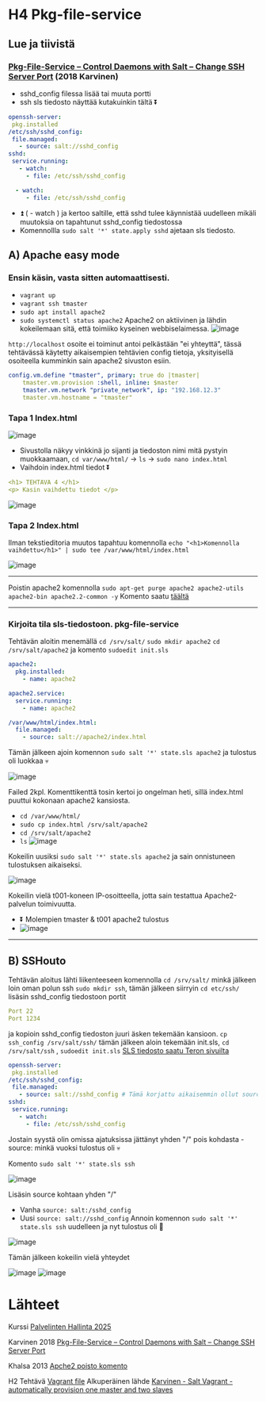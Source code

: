 # H4 Pkg-file-service

## Lue ja tiivistä
### [Pkg-File-Service – Control Daemons with Salt – Change SSH Server Port](https://terokarvinen.com/2018/04/03/pkg-file-service-control-daemons-with-salt-change-ssh-server-port/?fromSearch=karvinen%20salt%20ssh) (2018 Karvinen)
- sshd_config filessa lisää tai muuta portti
- ssh sls tiedosto näyttää kutakuinkin tältä ⏬
```yaml
openssh-server:
 pkg.installed
/etc/ssh/sshd_config:
 file.managed:
   - source: salt://sshd_config
sshd:
 service.running:
   - watch:
     - file: /etc/ssh/sshd_config
```
```yaml
  - watch:
     - file: /etc/ssh/sshd_config
```
- ⏫ ( - watch ) ja kertoo saltille, että sshd tulee käynnistää uudelleen mikäli muutoksia on tapahtunut sshd_config tiedostossa
- Komennollla `sudo salt '*' state.apply sshd` ajetaan sls tiedosto.


## A) Apache easy mode

###  Ensin käsin, vasta sitten automaattisesti.
- `vagrant up`
- `vagrant ssh tmaster`
- `sudo apt install apache2` 
- `sudo systemctl status apache2`
  Apache2 on aktiivinen ja lähdin kokeilemaan sitä, että toimiiko kyseinen webbiselaimessa.
![image](https://github.com/user-attachments/assets/e22c9c25-1892-4f14-8565-715fdea36817)

`http://localhost` osoite ei toiminut antoi pelkästään "ei yhteyttä", tässä tehtävässä käytetty aikaisempien tehtävien config tietoja, yksityisellä osoiteella kumminkin sain apache2 sivuston esiin.

```yaml
config.vm.define "tmaster", primary: true do |tmaster|
    tmaster.vm.provision :shell, inline: $master
    tmaster.vm.network "private_network", ip: "192.168.12.3"
    tmaster.vm.hostname = "tmaster"
```

### Tapa 1 Index.html

![image](https://github.com/user-attachments/assets/388405d6-a32c-4be5-b32e-570da261a940)
- Sivustolla näkyy vinkkinä jo sijanti ja tiedoston nimi mitä pystyin muokkaamaan, `cd var/www/html/`  -> `ls` -> `sudo nano index.html`
- Vaihdoin index.html tiedot ⏬
```yaml
<h1> TEHTAVA 4 </h1>
<p> Kasin vaihdettu tiedot </p>
```
![image](https://github.com/user-attachments/assets/283ac384-b9d2-4431-b25d-fdc87178ad5d)

### Tapa 2 Index.html

Ilman tekstieditoria muutos tapahtuu komennolla `echo "<h1>Komennolla vaihdettu</h1>" | sudo tee /var/www/html/index.html`

 ![image](https://github.com/user-attachments/assets/83ef4108-1009-448f-8935-22242f859848)
 
---------------------------------------------------------------------------------------------------

Poistin apache2 komennolla `sudo apt-get purge apache2 apache2-utils apache2-bin apache2.2-common -y` Komento saatu [täältä](https://askubuntu.com/questions/176964/permanently-removing-apache2#:~:text=apache2%2Dcommon%0A//or-,sudo%20apt%2Dget%20purge%20apache2%20apache2%2Dutils%20apache2%2Dbin%20apache2.2%2Dcommon,-Finally%2C%20run)


------------------------------------------------------------------------------------------------------

### Kirjoita tila sls-tiedostoon. pkg-file-service
 
Tehtävän aloitin menemällä  `cd /srv/salt/` `sudo mkdir apache2`  `cd /srv/salt/apache2`  ja komento  `sudoedit init.sls`
```yaml
apache2:
  pkg.installed:
    - name: apache2

apache2.service:
  service.running:
    - name: apache2

/var/www/html/index.html:
  file.managed:
    - source: salt://apache2/index.html
```
Tämän jälkeen ajoin komennon `sudo salt '*' state.sls apache2` ja tulostus oli luokkaa 💀

![image](https://github.com/user-attachments/assets/e45dd72c-4c9d-4564-9431-535a160268fc)

Failed 2kpl. Komenttikenttä tosin kertoi jo ongelman heti, sillä index.html puuttui kokonaan apache2 kansiosta. 

- `cd /var/www/html/`
- `sudo cp index.html /srv/salt/apache2`
- `cd /srv/salt/apache2`
- `ls`
 ![image](https://github.com/user-attachments/assets/1cccc90d-5bbc-4e7b-8f13-276d7020ef9f)

Kokeilin uusiksi `sudo salt '*' state.sls apache2` ja sain onnistuneen tulostuksen aikaiseksi.

![image](https://github.com/user-attachments/assets/70cc7974-59f4-4feb-b793-197e1d398e5a)

Kokeilin vielä t001-koneen IP-osoitteella, jotta sain testattua Apache2-palvelun toimivuutta.
- ⏬ Molempien tmaster & t001 apache2 tulostus
- ![image](https://github.com/user-attachments/assets/0941152c-e164-4892-a1c0-8dc77603d01f)

-------------------------------------------------------------------------------------------------

## B) SSHouto

Tehtävän aloitus lähti liikenteeseen komennolla `cd /srv/salt/` minkä jälkeen loin oman polun ssh `sudo mkdir ssh`, tämän jälkeen siirryin `cd etc/ssh/` lisäsin sshd_config tiedostoon portit 
```yaml
Port 22
Port 1234
```
ja kopioin sshd_config tiedoston juuri äsken tekemään kansioon. `cp ssh_config /srv/salt/ssh/`
tämän jälkeen aloin tekemään init.sls, `cd /srv/salt/ssh` , `sudoedit init.sls`  [SLS tiedosto saatu Teron sivuilta](https://terokarvinen.com/2018/04/03/pkg-file-service-control-daemons-with-salt-change-ssh-server-port/?fromSearch=karvinen%20salt%20ssh#:~:text=%24%20cat%20/srv/salt/sshd.sls%0Aopenssh%2Dserver%3A%0A%20pkg.installed%0A/etc/ssh/sshd_config%3A%0A%20file.managed%3A%0A%20%20%20%2D%20source%3A%20salt%3A//sshd_config%0Asshd%3A%0A%20service.running%3A%0A%20%20%20%2D%20watch%3A%0A%20%20%20%20%20%2D%20file%3A%20/etc/ssh/sshd_config)

```yaml
openssh-server:
 pkg.installed
/etc/ssh/sshd_config:
 file.managed:
   - source: salt://sshd_config # Tämä korjattu aikaisemmin ollut source: salt:/sshd_config
sshd:
 service.running:
   - watch:
     - file: /etc/ssh/sshd_config
```

Jostain syystä olin omissa ajatuksissa jättänyt yhden "/" pois kohdasta - source: minkä vuoksi tulostus oli 💀

Komento `sudo salt '*' state.sls ssh`

![image](https://github.com/user-attachments/assets/6b43f06f-4179-46d4-b164-818e579fa5a3)

Lisäsin source kohtaan yhden "/" 
- Vanha `source: salt:/sshd_config`
- Uusi `source: salt://sshd_config`
Annoin komennon `sudo salt '*' state.sls ssh` uudelleen ja nyt tulostus oli 💚 

![image](https://github.com/user-attachments/assets/dca10acd-3ef2-4f57-a446-e8d512dd1842)

Tämän jälkeen kokeilin vielä yhteydet 

![image](https://github.com/user-attachments/assets/405ca0dc-5858-4b8b-bd2f-5fd832c57a69)
![image](https://github.com/user-attachments/assets/b16375d2-e5c2-4d4b-a31c-9c6792c91dc4)







# Lähteet

Kurssi [Palvelinten Hallinta 2025](https://terokarvinen.com/palvelinten-hallinta/)

Karvinen 2018 [Pkg-File-Service – Control Daemons with Salt – Change SSH Server Port](https://terokarvinen.com/2018/04/03/pkg-file-service-control-daemons-with-salt-change-ssh-server-port/?fromSearch=karvinen%20salt%20ssh)

Khalsa 2013 [Apche2 poisto komento](https://askubuntu.com/questions/176964/permanently-removing-apache2#:~:text=apache2%2Dcommon%0A//or-,sudo%20apt%2Dget%20purge%20apache2%20apache2%2Dutils%20apache2%2Dbin%20apache2.2%2Dcommon,-Finally%2C%20run)

H2 Tehtävä [Vagrant file](https://github.com/thsoini/linux-course/blob/main/H2.md#dherra-orja-verkossa) Alkuperäinen lähde [Karvinen - Salt Vagrant - automatically provision one master and two slaves ](https://terokarvinen.com/2023/salt-vagrant/#infra-as-code---your-wishes-as-a-text-file:~:text=Vagrantfile%20in%20place.-,Ready%20made%20Vagrantfile%20for%20three%20computers,end,-Run%20Three%20Computers)

